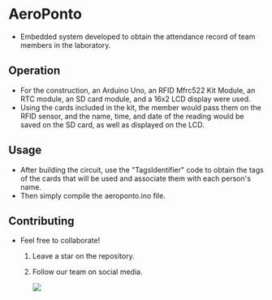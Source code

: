 
# AeroPonto

- Embedded system developed to obtain the attendance record of team members in the laboratory.

## Operation

- For the construction, an Arduino Uno, an RFID Mfrc522 Kit Module, an RTC module, an SD card module, and a 16x2 LCD display were used.
- Using the cards included in the kit, the member would pass them on the RFID sensor, and the name, time, and date of the reading would be saved on the SD card, as well as displayed on the LCD.

## Usage

- After building the circuit, use the "TagsIdentifier" code to obtain the tags of the cards that will be used and associate them with each person's name.
- Then simply compile the aeroponto.ino file.

## Contributing

- Feel free to collaborate!

    1. Leave a star on the repository.
    2. Follow our team on social media.

        <a href="https://instagram.com/pegazulsaerodesign" target="_blank"><img src="https://img.shields.io/badge/-Instagram-%23E4405F?style=for-the-badge&logo=instagram&logoColor=white" target="_blank"></a>

